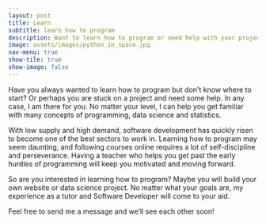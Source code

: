 ```yaml
---
layout: post
title: Learn
subtitle: learn how to program
description: Want to learn how to program or need help with your project? I will help you be on your way! 
image: assets/images/python_in_space.jpg
nav-menu: true
show-tile: true
show-image: false
---
```


Have you always wanted to learn how to program but don't know where to start? Or perhaps you are stuck on a project and need some help. In any case, I am there for you. No matter your level, I can help you get familiar with many concepts of programming, data science and statistics.

With low supply and high demand, software development has quickly risen to become one of the best sectors to work in. Learning how to program may seem daunting, and following courses online requires a lot of self-discipline and perseverance. Having a teacher who helps you get past the early hurdles of programming will keep you motivated and moving forward. 
 
So are you interested in learning how to program? Maybe you will build your own website or data science project. No matter what your goals are, my experience as a tutor and Software Developer will come to your aid.
 
Feel free to send me a message and we’ll see each other soon!
